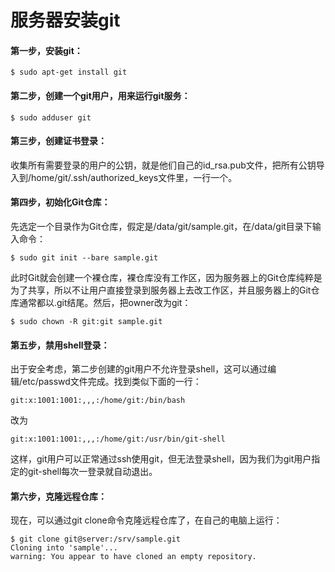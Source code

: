 # 服务器安装git

#### 第一步，安装git：
```
$ sudo apt-get install git
```

#### 第二步，创建一个git用户，用来运行git服务：
```
$ sudo adduser git
```

#### 第三步，创建证书登录：   
收集所有需要登录的用户的公钥，就是他们自己的id_rsa.pub文件，把所有公钥导入到/home/git/.ssh/authorized_keys文件里，一行一个。


#### 第四步，初始化Git仓库：   
先选定一个目录作为Git仓库，假定是/data/git/sample.git，在/data/git目录下输入命令：
```
$ sudo git init --bare sample.git
```

此时Git就会创建一个裸仓库，裸仓库没有工作区，因为服务器上的Git仓库纯粹是为了共享，所以不让用户直接登录到服务器上去改工作区，并且服务器上的Git仓库通常都以.git结尾。然后，把owner改为git：
```
$ sudo chown -R git:git sample.git
```


#### 第五步，禁用shell登录：
出于安全考虑，第二步创建的git用户不允许登录shell，这可以通过编辑/etc/passwd文件完成。找到类似下面的一行：
```
git:x:1001:1001:,,,:/home/git:/bin/bash
```
改为
```
git:x:1001:1001:,,,:/home/git:/usr/bin/git-shell
```
这样，git用户可以正常通过ssh使用git，但无法登录shell，因为我们为git用户指定的git-shell每次一登录就自动退出。

#### 第六步，克隆远程仓库：
现在，可以通过git clone命令克隆远程仓库了，在自己的电脑上运行：
```
$ git clone git@server:/srv/sample.git
Cloning into 'sample'...
warning: You appear to have cloned an empty repository.
```
